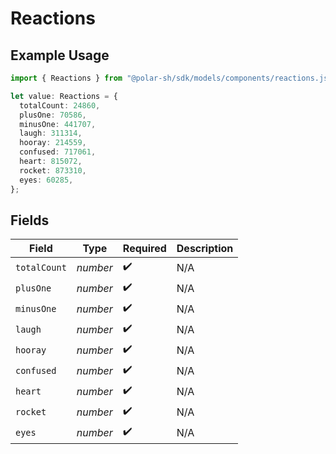 # Reactions

## Example Usage

```typescript
import { Reactions } from "@polar-sh/sdk/models/components/reactions.js";

let value: Reactions = {
  totalCount: 24860,
  plusOne: 70586,
  minusOne: 441707,
  laugh: 311314,
  hooray: 214559,
  confused: 717061,
  heart: 815072,
  rocket: 873310,
  eyes: 60285,
};
```

## Fields

| Field              | Type               | Required           | Description        |
| ------------------ | ------------------ | ------------------ | ------------------ |
| `totalCount`       | *number*           | :heavy_check_mark: | N/A                |
| `plusOne`          | *number*           | :heavy_check_mark: | N/A                |
| `minusOne`         | *number*           | :heavy_check_mark: | N/A                |
| `laugh`            | *number*           | :heavy_check_mark: | N/A                |
| `hooray`           | *number*           | :heavy_check_mark: | N/A                |
| `confused`         | *number*           | :heavy_check_mark: | N/A                |
| `heart`            | *number*           | :heavy_check_mark: | N/A                |
| `rocket`           | *number*           | :heavy_check_mark: | N/A                |
| `eyes`             | *number*           | :heavy_check_mark: | N/A                |